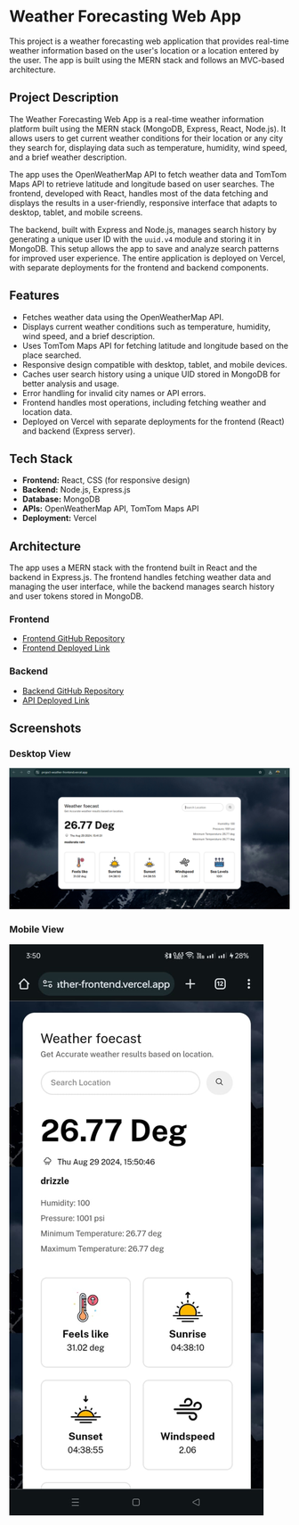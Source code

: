 # Weather Forecasting Web App

This project is a weather forecasting web application that provides real-time weather information based on the user's location or a location entered by the user. The app is built using the MERN stack and follows an MVC-based architecture.

## Project Description

The Weather Forecasting Web App is a real-time weather information platform built using the MERN stack (MongoDB, Express, React, Node.js). It allows users to get current weather conditions for their location or any city they search for, displaying data such as temperature, humidity, wind speed, and a brief weather description.

The app uses the OpenWeatherMap API to fetch weather data and TomTom Maps API to retrieve latitude and longitude based on user searches. The frontend, developed with React, handles most of the data fetching and displays the results in a user-friendly, responsive interface that adapts to desktop, tablet, and mobile screens.

The backend, built with Express and Node.js, manages search history by generating a unique user ID with the `uuid.v4` module and storing it in MongoDB. This setup allows the app to save and analyze search patterns for improved user experience. The entire application is deployed on Vercel, with separate deployments for the frontend and backend components.


## Features
- Fetches weather data using the OpenWeatherMap API.
- Displays current weather conditions such as temperature, humidity, wind speed, and a brief description.
- Uses TomTom Maps API for fetching latitude and longitude based on the place searched.
- Responsive design compatible with desktop, tablet, and mobile devices.
- Caches user search history using a unique UID stored in MongoDB for better analysis and usage.
- Error handling for invalid city names or API errors.
- Frontend handles most operations, including fetching weather and location data.
- Deployed on Vercel with separate deployments for the frontend (React) and backend (Express server).

## Tech Stack
- **Frontend:** React, CSS (for responsive design)
- **Backend:** Node.js, Express.js
- **Database:** MongoDB
- **APIs:** OpenWeatherMap API, TomTom Maps API
- **Deployment:** Vercel

## Architecture
The app uses a MERN stack with the frontend built in React and the backend in Express.js. The frontend handles fetching weather data and managing the user interface, while the backend manages search history and user tokens stored in MongoDB.

### Frontend
- [Frontend GitHub Repository](https://github.com/wrench141/project-weather-frontend.git)
- [Frontend Deployed Link](https://project-weather-frontend.vercel.app/)

### Backend
- [Backend GitHub Repository](https://github.com/wrench141/project-weather.git)
- [API Deployed Link](https://project-weather-sand.vercel.app)

## Screenshots

### Desktop View
![Weather App - Desktop View](screenshots/desktop.png)

### Mobile View
![Weather App - Mobile View](screenshots/android.jpeg)